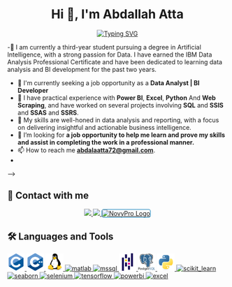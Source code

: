 <h1 align="center">Hi 👋, I'm Abdallah Atta</h1>
<p align="center">
  <a href="https://git.io/typing-svg"><img src="https://readme-typing-svg.demolab.com?font=Fira+Code&pause=1000&center=true&vCenter=true&width=435&lines=Data+Analyst +|+ BI+Developer"         alt="Typing SVG" /></a>
</p> 


-🏫 I am currently a third-year student pursuing a degree in Artificial Intelligence, with a strong passion for Data. I have earned the IBM Data Analysis Professional Certificate and have been dedicated to learning data analysis and BI development for the past two years.

- 🔭  I'm currently seeking a job opportunity as a **Data Analyst | BI Developer**
- 🌱  I have practical experience with **Power BI**, **Excel**, **Python** And **Web Scraping**, and have worked on several projects involving **SQL** and **SSIS** and **SSAS** and **SSRS**.
- 🌱  My skills are well-honed in data analysis and reporting, with a focus on delivering insightful and actionable business intelligence.
- 👯  I’m looking for **a job opportunity to help me learn and prove my skills and assist in completing the work in a professional manner.**
- 📫  How to reach me **abdalaatta72@gmail.com**.
- 
-->
  
## 📩 Contact with me

<p align="center">
    <a href="mailto:abdalaatta72@gmail.com" title="Gmail">
        <img src="https://img.shields.io/badge/gmail-%23F05033.svg?style=for-the-badge&logo=gmail&logoColor=white" />
    </a>  
    <a href="https://www.linkedin.com/in/abdallah--atta/" title="LinkedIn">
        <img src="https://img.shields.io/badge/linkedin-%230077B5.svg?style=for-the-badge&logo=linkedin&logoColor=white" />
    </a>
    <a href="https://www.novypro.com/profile_about/abdallah-atta" title="NovyPro">
        <img src="https://i.imgur.com/C5lBd4O.png" alt="NovyPro Logo" style="height:28px; border-radius: 4px; border: 1px solid #0077B5;" />
    </a>
</p>



## 🛠 Languages and Tools
<p align="left">
  <a href="https://www.cprogramming.com/" target="_blank" rel="noreferrer">
    <img src="https://raw.githubusercontent.com/devicons/devicon/master/icons/c/c-original.svg" alt="c" width="40" height="40"/>
  </a>
  <a href="https://www.w3schools.com/cpp/" target="_blank" rel="noreferrer">
    <img src="https://raw.githubusercontent.com/devicons/devicon/master/icons/cplusplus/cplusplus-original.svg" alt="cplusplus" width="40" height="40"/>
  </a>
  <a href="https://www.linux.org/" target="_blank" rel="noreferrer">
    <img src="https://raw.githubusercontent.com/devicons/devicon/master/icons/linux/linux-original.svg" alt="linux" width="40" height="40"/>
  </a>
  <a href="https://www.mathworks.com/" target="_blank" rel="noreferrer">
    <img src="https://upload.wikimedia.org/wikipedia/commons/2/21/Matlab_Logo.png" alt="matlab" width="40" height="40"/>
  </a>
  <a href="https://www.microsoft.com/en-us/sql-server" target="_blank" rel="noreferrer">
    <img src="https://www.svgrepo.com/show/303229/microsoft-sql-server-logo.svg" alt="mssql" width="40" height="40"/>
  </a>
  <a href="https://pandas.pydata.org/" target="_blank" rel="noreferrer">
    <img src="https://raw.githubusercontent.com/devicons/devicon/2ae2a900d2f041da66e950e4d48052658d850630/icons/pandas/pandas-original.svg" alt="pandas" width="40" height="40"/>
  </a>
  <a href="https://www.postgresql.org" target="_blank" rel="noreferrer">
    <img src="https://raw.githubusercontent.com/devicons/devicon/master/icons/postgresql/postgresql-original-wordmark.svg" alt="postgresql" width="40" height="40"/>
  </a>
  <a href="https://www.python.org" target="_blank" rel="noreferrer">
    <img src="https://raw.githubusercontent.com/devicons/devicon/master/icons/python/python-original.svg" alt="python" width="40" height="40"/>
  </a>
  <a href="https://scikit-learn.org/" target="_blank" rel="noreferrer">
    <img src="https://upload.wikimedia.org/wikipedia/commons/0/05/Scikit_learn_logo_small.svg" alt="scikit_learn" width="40" height="40"/>
  </a>
  <a href="https://seaborn.pydata.org/" target="_blank" rel="noreferrer">
    <img src="https://seaborn.pydata.org/_images/logo-mark-lightbg.svg" alt="seaborn" width="40" height="40"/>
  </a>
  <a href="https://www.selenium.dev" target="_blank" rel="noreferrer">
    <img src="https://raw.githubusercontent.com/detain/svg-logos/780f25886640cef088af994181646db2f6b1a3f8/svg/selenium-logo.svg" alt="selenium" width="40" height="40"/>
  </a>
  <a href="https://www.tensorflow.org" target="_blank" rel="noreferrer">
    <img src="https://www.vectorlogo.zone/logos/tensorflow/tensorflow-icon.svg" alt="tensorflow" width="40" height="40"/>
  </a>
  <a href="https://powerbi.microsoft.com/" target="_blank" rel="noreferrer">
    <img src="https://upload.wikimedia.org/wikipedia/commons/6/6f/Power_BI_Logo.svg" alt="powerbi" width="40" height="40"/>
  </a>
  <a href="https://www.microsoft.com/en-us/microsoft-365/excel" target="_blank" rel="noreferrer">
    <img src="https://upload.wikimedia.org/wikipedia/commons/4/44/Microsoft_Excel_Logo.svg" alt="excel" width="40" height="40"/>
  </a>
</p>

